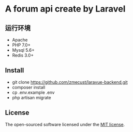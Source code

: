 # A forum api create by Laravel

## 运行环境

- Apache
- PHP 7.0+
- Mysql 5.6+
- Redis 3.0+

## Install

- git clone https://github.com/zmecust/laravue-backend.git
- composer install
- cp .env.example .env
- php artisan migrate

## License

The open-sourced software licensed under the [MIT license](http://opensource.org/licenses/MIT).
